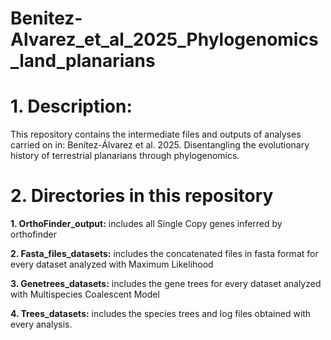# Benitez-Alvarez_et_al_2025_Phylogenomics_land_planarians
# 1. Description:
This repository contains the intermediate files and outputs of analyses carried on in: Benítez-Álvarez et al. 2025. Disentangling the evolutionary history of terrestrial planarians through phylogenomics. 
# 2. Directories in this repository

**1. OrthoFinder_output:** includes all Single Copy genes inferred by orthofinder

**2. Fasta_files_datasets:** includes the concatenated files in fasta format for every dataset analyzed with Maximum Likelihood 

**3. Genetrees_datasets:** includes the gene trees for every dataset analyzed with Multispecies Coalescent Model

**4. Trees_datasets:** includes the species trees and log files obtained with every analysis. 
